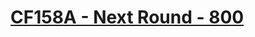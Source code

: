 # [CF158A - Next Round - 800](https://codeforces.com/problemset/problem/158/A)
<!--tags: *special, implementation-->
